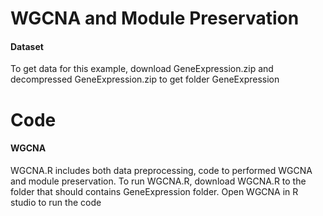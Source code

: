# WGCNA and Module Preservation
#### Dataset
To get data for this example, download GeneExpression.zip and decompressed GeneExpression.zip to get folder GeneExpression
# Code
#### WGCNA
WGCNA.R includes both data preprocessing, code to performed WGCNA and module preservation.
To run WGCNA.R, download WGCNA.R to the folder that should contains GeneExpression folder.
Open WGCNA in R studio to run the code

